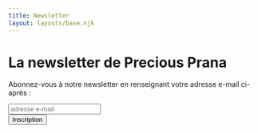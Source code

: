 ```yaml
---
title: Newsletter
layout: layouts/base.njk
---
```


# La newsletter de Precious Prana

Abonnez-vous à notre newsletter en renseignant votre adresse e-mail ci-après :

<!-- Begin Mailchimp Signup Form -->
<link href="https://cdn-images.mailchimp.com/embedcode/horizontal-slim-10_7.css" rel="stylesheet" type="text/css">

<div id="mc_embed_signup">
<form action="https://precious-prana.us20.list-manage.com/subscribe/post?u=64d6a5d02938e72e0aef9ac0b&amp;id=5fcc2cd16d" method="post" id="mc-embedded-subscribe-form" name="mc-embedded-subscribe-form" class="validate" target="_blank" novalidate>
<div id="mc_embed_signup_scroll">
  <input type="email" value="" name="EMAIL" class="email" id="mce-EMAIL" placeholder="adresse e-mail" required>
<!-- real people should not fill this in and expect good things - do not remove this or risk form bot signups-->
  <div style="position: absolute; left: -5000px;" aria-hidden="true"><input type="text" name="b_64d6a5d02938e72e0aef9ac0b_5fcc2cd16d" tabindex="-1" value=""></div>
  <div class="clear"><input type="submit" value="Inscription" name="subscribe" id="mc-embedded-subscribe" class="button"></div>
</div>
</form>
</div>

<!--End mc_embed_signup-->